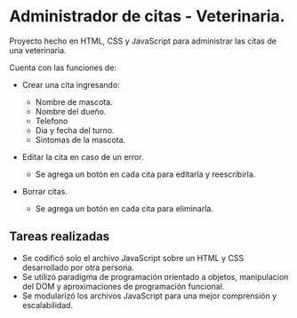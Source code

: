 # Administrador de citas - Veterinaria.

Proyecto hecho en HTML, CSS y JavaScript para administrar las citas de una veterinaria.

Cuenta con las funciones de:

-   Crear una cita ingresando:

    -   Nombre de mascota.
    -   Nombre del dueño.
    -   Telefono
    -   Dia y fecha del turno.
    -   Sintomas de la mascota.

-   Editar la cita en caso de un error.
    -   Se agrega un botón en cada cita para editarla y reescribirla.
-   Borrar citas.
    -   Se agrega un botón en cada cita para eliminarla.

## Tareas realizadas

-   Se codificó solo el archivo JavaScript sobre un HTML y CSS desarrollado por otra persona.
-   Se utilizó paradigma de programación orientado a objetos, manipulacion del DOM y aproximaciones de programación funcional.
-   Se modularizó los archivos JavaScript para una mejor comprensión y escalabilidad.
